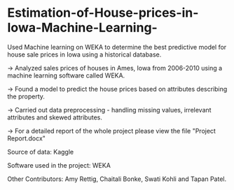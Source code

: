 # Estimation-of-House-prices-in-Iowa-Machine-Learning-
Used Machine learning on WEKA to determine the best predictive model for house sale prices in Iowa using a historical database.

-> Analyzed sales prices of houses in Ames, Iowa from 2006-2010 using a machine learning software called WEKA.

-> Found a model to predict the house prices based on attributes describing the property.

-> Carried out data preprocessing - handling missing values, irrelevant attributes and skewed attributes. 

-> For a detailed report of the whole project please view the file "Project Report.docx"

Source of data: Kaggle 

Software used in the project: WEKA

Other Contributors: Amy Rettig, Chaitali Bonke, Swati Kohli and Tapan Patel.

